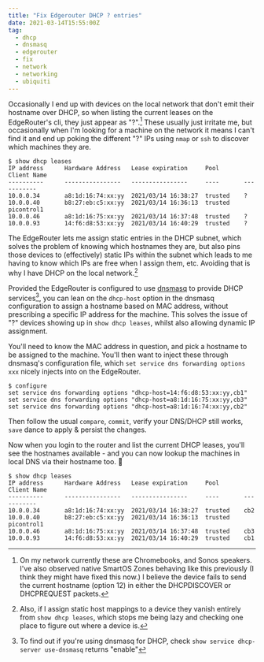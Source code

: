 ```yaml
---
title: "Fix Edgerouter DHCP ? entries"
date: 2021-03-14T15:55:00Z
tag:
  - dhcp
  - dnsmasq
  - edgerouter
  - fix
  - network
  - networking
  - ubiquiti
---
```


Occasionally I end up with devices on the local network that don't emit their hostname over DHCP, so when listing the current leases on the EdgeRouter's cli, they just appear as "?".[^1] These usually just irritate me, but occasionally when I'm looking for a machine on the network it means I can't find it and end up poking the different "?" IPs using `nmap` or `ssh` to discover which machines they are.

```shell
$ show dhcp leases 
IP address      Hardware Address   Lease expiration     Pool       Client Name
----------      ----------------   ----------------     ----       -----------
10.0.0.34       a8:1d:16:74:xx:yy  2021/03/14 16:38:27  trusted    ?
10.0.0.40       b8:27:eb:c5:xx:yy  2021/03/14 16:36:13  trusted    picontrol1
10.0.0.46       a8:1d:16:75:xx:yy  2021/03/14 16:37:48  trusted    ?
10.0.0.93       14:f6:d8:53:xx:yy  2021/03/14 16:40:29  trusted    ?
```

The EdgeRouter lets me assign static entries in the DHCP subnet, which solves the problem of knowing which hostnames they are, but also pins those devices to (effectively) static IPs within the subnet which leads to me having to know which IPs are free when I assign them, etc. Avoiding that is why I have DHCP on the local network.[^2]

Provided the EdgeRouter is configured to use [dnsmasq][] to provide DHCP services[^3], you can lean on the `dhcp-host` option in the dnsmasq configuration to assign a hostname based on MAC address, without prescribing a specific IP address for the machine. This solves the issue of "?" devices showing up in `show dhcp leases`, whilst also allowing dynamic IP assignment.

You'll need to know the MAC address in question, and pick a hostname to be assigned to the machine. You'll then want to inject these through dnsmasq's configuration file, which `set service dns forwarding options xxx` nicely injects into on the EdgeRouter.

```shell
$ configure
set service dns forwarding options "dhcp-host=14:f6:d8:53:xx:yy,cb1"
set service dns forwarding options "dhcp-host=a8:1d:16:75:xx:yy,cb3"
set service dns forwarding options "dhcp-host=a8:1d:16:74:xx:yy,cb2"
```

Then follow the usual `compare`, `commit`, verify your DNS/DHCP still works, `save` dance to apply & persist the changes.

Now when you login to the router and list the current DHCP leases, you'll see the hostnames available - and you can now lookup the machines in local DNS via their hostname too. 🎉

```shell
$ show dhcp leases 
IP address      Hardware Address   Lease expiration     Pool       Client Name
----------      ----------------   ----------------     ----       -----------
10.0.0.34       a8:1d:16:74:xx:yy  2021/03/14 16:38:27  trusted    cb2
10.0.0.40       b8:27:eb:c5:xx:yy  2021/03/14 16:36:13  trusted    picontrol1
10.0.0.46       a8:1d:16:75:xx:yy  2021/03/14 16:37:48  trusted    cb3
10.0.0.93       14:f6:d8:53:xx:yy  2021/03/14 16:40:29  trusted    cb1
```

[^1]: On my network currently these are Chromebooks, and Sonos speakers. I've also observed native SmartOS Zones behaving like this previously (I think they might have fixed this now.) I believe the device fails to send the current hostname (option 12) in either the DHCPDISCOVER or DHCPREQUEST packets.

[^2]: Also, if I assign static host mappings to a device they vanish entirely from `show dhcp leases`, which stops me being lazy and checking one place to figure out where a device is.

[^3]: To find out if you're using dnsmasq for DHCP, check `show service dhcp-server use-dnsmasq` returns "enable"

[dnsmasq]: https://thekelleys.org.uk/dnsmasq/docs/dnsmasq-man.html
